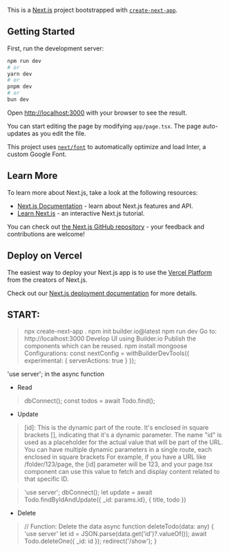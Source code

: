 This is a [Next.js](https://nextjs.org/) project bootstrapped with [`create-next-app`](https://github.com/vercel/next.js/tree/canary/packages/create-next-app).

## Getting Started

First, run the development server:

```bash
npm run dev
# or
yarn dev
# or
pnpm dev
# or
bun dev
```

Open [http://localhost:3000](http://localhost:3000) with your browser to see the result.

You can start editing the page by modifying `app/page.tsx`. The page auto-updates as you edit the file.

This project uses [`next/font`](https://nextjs.org/docs/basic-features/font-optimization) to automatically optimize and load Inter, a custom Google Font.

## Learn More

To learn more about Next.js, take a look at the following resources:

- [Next.js Documentation](https://nextjs.org/docs) - learn about Next.js features and API.
- [Learn Next.js](https://nextjs.org/learn) - an interactive Next.js tutorial.

You can check out [the Next.js GitHub repository](https://github.com/vercel/next.js/) - your feedback and contributions are welcome!

## Deploy on Vercel

The easiest way to deploy your Next.js app is to use the [Vercel Platform](https://vercel.com/new?utm_medium=default-template&filter=next.js&utm_source=create-next-app&utm_campaign=create-next-app-readme) from the creators of Next.js.

Check out our [Next.js deployment documentation](https://nextjs.org/docs/deployment) for more details.

## START:
> npx create-next-app .
> npm init builder.io@latest
> npm run dev
> Go to: http://localhost:3000
> Develop UI using Builder.io
> Publish the components which can be reused.
> npm install mongoose
> Configurations:
const nextConfig = withBuilderDevTools({
    experimental: {
        serverActions: true
    }
});

'use server';
in the async function

- Read
> dbConnect();
    const todos = await Todo.find();

- Update
> [id]: This is the dynamic part of the route. It's enclosed in square brackets [], indicating that it's a dynamic parameter. The name "id" is used as a placeholder for the actual value that will be part of the URL. You can have multiple dynamic parameters in a single route, each enclosed in square brackets
For example, if you have a URL like /folder/123/page, the [id] parameter will be 123, and your page.tsx component can use this value to fetch and display content related to that specific ID.

> 'use server';
dbConnect();
let update = await Todo.findByIdAndUpdate({ _id: params.id}, { title, todo })

- Delete
> // Function: Delete the data
    async function deleteTodo(data: any) {
        'use server'
        let id = JSON.parse(data.get('id')?.valueOf());
        await Todo.deleteOne({ _id: id });
        redirect('/show');
    }




